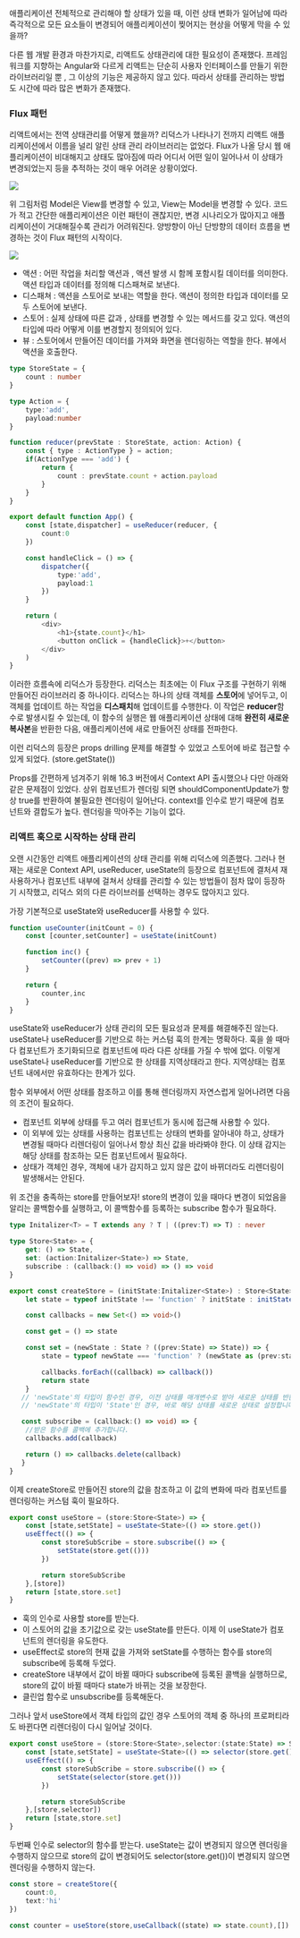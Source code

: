 애플리케이션 전체적으로 관리해야 할 상태가 있을 때, 이런 상태 변화가 일어남에 따라 즉각적으로 모든 요소들이 변경되어 애플리케이션이 찢어지는 현상을 어떻게 막을 수 있을까?

다른 웹 개발 환경과 마찬가지로, 리액트도 상태관리에 대한 필요성이 존재했다. 프레임워크를 지향하는 Angular와 다르게 리액트는 단순히 사용자 인터페이스를 만들기 위한 라이브러리일 뿐 , 그 이상의 기능은 제공하지 않고 있다. 따라서 상태를 관리하는 방법도 시간에 따라 많은 변화가 존재했다.

### Flux 패턴

리액트에서는 전역 상태관리를 어떻게 했을까? 리덕스가 나타나기 전까지 리액트 애플리케이션에서 이름을 널리 알린 상태 관리 라이브러리는 없었다. Flux가 나올 당시 웹 애플리케이션이 비대해지고 상태도 많아짐에 따라 어디서 어떤 일이 일어나서 이 상태가 변경되었는지 등을 추적하는 것이 매우 어려운 상황이었다.

![](https://blog.coderifleman.com/images/mvc-does-not-scale-use-flux-instead/flux_architecture.01.png)

위 그림처럼 Model은 View를 변경할 수 있고, View는 Model을 변경할 수 있다. 코드가 적고 간단한 애플리케이션은 이런 패턴이 괜찮지만, 변경 시나리오가 많아지고 애플리케이션이 거대해질수록 관리가 어려워진다. 양방향이 아닌 단방향의 데이터 흐름을 변경하는 것이 Flux 패턴의 시작이다.

![](https://blog.kakaocdn.net/dn/cxAE6m/btqJt03TWSO/2VlPelrdlncyUINFldlWZ0/img.png)

- 액션 : 어떤 작업을 처리할 액션과 , 액션 발생 시 함께 포함시킬 데이터를 의미한다. 액션 타입과 데이터를 정의해 디스패쳐로 보낸다.
- 디스패쳐 : 액션을 스토어로 보내는 역할을 한다. 액션이 정의한 타입과 데이터를 모두 스토어에 보낸다.
- 스토어 : 실제 상태에 따른 값과 , 상태를 변경할 수 있는 메서드를 갖고 있다. 액션의 타입에 따라 어떻게 이를 변경할지 정의되어 있다.
- 뷰 : 스토어에서 만들어진 데이터를 가져와 화면을 렌더링하는 역할을 한다. 뷰에서 액션을 호출한다.

```ts
type StoreState = {
    count : number
}

type Action = {
    type:'add',
    payload:number
}

function reducer(prevState : StoreState, action: Action) {
    const { type : ActionType } = action;
    if(ActionType === 'add') {
        return {
            count : prevState.count + action.payload
        }
    }
}

export default function App() {
    const [state,dispatcher] = useReducer(reducer, {
        count:0
    })

    const handleClick = () => {
        dispatcher({
            type:'add',
            payload:1
        })
    }

    return (
        <div>
            <h1>{state.count}</h1>
            <button onClick = {handleClick}>+</button>
        </div>
    )
}
```

이러한 흐름속에 리덕스가 등장한다. 리덕스는 최초에는 이 Flux 구조를 구현하기 위해 만들어진 라이브러리 중 하나이다. 리덕스는 하나의 상태 객체를 <b>스토어</b>에 넣어두고, 이 객체를 업데이트 하는 작업을 <b>디스패치</b>해 업데이트를 수행한다. 이 작업은 <b>reducer</b>함수로 발생시킬 수 있는데, 이 함수의 실행은 웹 애플리케이션 상태에 대해 <b>완전히 새로운 복사본</b>을 반환한 다음, 애플리케이션에 새로 만들어진 상태를 전파한다.

이런 리덕스의 등장은 props drilling 문제를 해결할 수 있었고 스토어에 바로 접근할 수 있게 되었다. (store.getState())

Props를 간편하게 넘겨주기 위해 16.3 버전에서 Context API 출시했으나 다만 아래와 같은 문제점이 있었다. 상위 컴포넌트가 렌더링 되면 shouldComponentUpdate가 항상 true를 반환하여 불필요한 렌더링이 일어난다. context를 인수로 받기 때문에 컴포넌트와 결합도가 높다.
렌더링을 막아주는 기능이 없다.

### 리액트 훅으로 시작하는 상태 관리

오랜 시간동안 리액트 애플리케이션의 상태 관리를 위해 리덕스에 의존했다. 그러나 현재는 새로운 Context API, useReducer, useState의 등장으로 컴포넌트에 결처셔 재사용하거나 컴포넌트 내부에 걸쳐서 상태를 관리할 수 있는 방법들이 점차 많이 등장하기 시작했고, 리덕스 외의 다른 라이브러를 선택하는 경우도 많아지고 있다. 

가장 기본적으로 useState와 useReducer를 사용할 수 있다.

```ts
function useCounter(initCount = 0) {
    const [counter,setCounter] = useState(initCount)

    function inc() {
        setCounter((prev) => prev + 1)
    }

    return {
        counter,inc
    }
}
```
useState와 useReducer가 상태 관리의 모든 필요성과 문제를 해결해주진 않는다. useState나 useReducer를 기반으로 하는 커스텀 훅의 한계는 명확하다. 훅을 쓸 때마다 컴포넌트가 초기화되므로 컴포넌트에 따라 다른 상태를 가질 수 밖에 없다. 이렇게 useState나 useReducer를 기반으로 한 상태를 지역상태라고 한다. 지역상태는 컴포넌트 내에서만 유효하다는 한계가 있다.

함수 외부에서 어떤 상태를 참조하고 이를 통해 렌더링까지 자연스럽게 일어나려면 다음의 조건이 필요하다.
- 컴포넌트 외부에 상태를 두고 여러 컴포넌트가 동시에 접근해 사용할 수 있다.
- 이 외부에 있는 상태를 사용하는 컴포넌트는 상태의 변화를 알아내야 하고, 상태가 변경될 때마다 리렌더링이 일어나서 항상 최신 값을 바라봐야 한다. 이 상태 감지는 해당 상태를 참조하는 모든 컴포넌트에서 필요하다.
- 상태가 객체인 경우, 객체에 내가 감지하고 있지 않은 값이 바뀌더라도 리렌더링이 발생해서는 안된다.

위 조건을 충족하는 store를 만들어보자! store의 변경이 있을 때마다 변경이 되었음을 알리는 콜백함수를 실행하고, 이 콜백함수를 등록하는 subscribe 함수가 필요하다.

```ts
type Initalizer<T> = T extends any ? T | ((prev:T) => T) : never

type Store<State> = {
    get: () => State,
    set: (action:Initalizer<State>) => State,
    subscribe : (callback:() => void) => () => void
}

export const createStore = (initState:Initalizer<State>) : Store<State> = > {
    let state = typeof initState !== 'function' ? initState : initState()

    const callbacks = new Set<() => void>()

    const get = () => state

    const set = (newState : State ? ((prev:State) => State)) => {
        state = typeof newState === 'function' ? (newState as (prev:state) => State)(state) : newState

        callbacks.forEach((callback) => callback())
        return state
    }
   // 'newState'의 타입이 함수인 경우, 이전 상태를 매개변수로 받아 새로운 상태를 반환하는 함수로 간주합니다.
   // 'newState'의 타입이 'State'인 경우, 바로 해당 상태를 새로운 상태로 설정합니다.

   const subscribe = (callback:() => void) => {
    //받은 함수를 콜백에 추가합니다.
    callbacks.add(callback)

    return () => callbacks.delete(callback)
   }
}
```

이제 createStore로 만들어진 store의 값을 참조하고 이 값의 변화에 따라 컴포넌트를 렌더링하는 커스텀 훅이 필요하다.

```ts
export const useStore = (store:Store<State>) => {
    const [state,setState] = useState<State>(() => store.get())
    useEffect(() => {
        const storeSubScribe = store.subscribe(() => {
            setState(store.get(()))
        })

        return storeSubScribe
    },[store]) 
    return [state,store.set]
}
```

- 훅의 인수로 사용할 store를 받는다.
- 이 스토어의 값을 초기값으로 갖는 useState를 만든다. 이제 이 useState가 컴포넌트의 렌더링을 유도한다.
- useEffect로 store의 현재 값을 가져와 setState를 수행하는 함수를 store의 subscribe에 등록해 두었다.
- createStore 내부에서 값이 바뀔 때마다 subscribe에 등록된 콜백을 실행하므로, store의 값이 바뀔 때마다 state가 바뀌는 것을 보장한다.
- 클린업 함수로 unsubscribe를 등록해둔다. 


그러나 앞서 useStore에서 객체 타입의 값인 경우 스토어의 객체 중 하나의 프로퍼티라도 바뀐다면 리렌더링이 다시 일어날 것이다.

```ts
export const useStore = (store:Store<State>,selector:(state:State) => State) => {
    const [state,setState] = useState<State>(() => selector(store.get()))
    useEffect(() => {
        const storeSubScribe = store.subscribe(() => {
            setState(selector(store.get()))
        })

        return storeSubScribe
    },[store,selector]) 
    return [state,store.set]
}
```
두번째 인수로 selector의 함수를 받는다. useState는 값이 변경되지 않으면 렌더링을 수행하지 않으므로 store의 값이 변경되어도 selector(store.get())이 변경되지 않으면 렌더링을 수행하지 않는다.

```ts
const store = createStore({
    count:0,
    text:'hi'
})

const counter = useStore(store,useCallback((state) => state.count),[]) 
```
